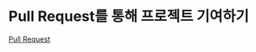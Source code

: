 Pull Request를 통해 프로젝트 기여하기
====================================

[Pull Request](http://www.secmem.org/blog/2019/04/10/git_pr/)


